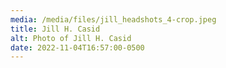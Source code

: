 ```yaml
---
media: /media/files/jill_headshots_4-crop.jpeg
title: Jill H. Casid
alt: Photo of Jill H. Casid
date: 2022-11-04T16:57:00-0500
---
```

